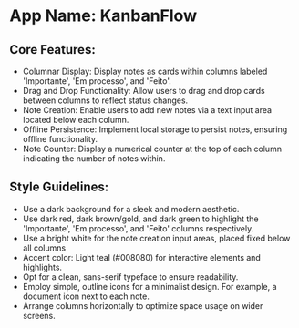 # **App Name**: KanbanFlow

## Core Features:

- Columnar Display: Display notes as cards within columns labeled 'Importante', 'Em processo', and 'Feito'.
- Drag and Drop Functionality: Allow users to drag and drop cards between columns to reflect status changes.
- Note Creation: Enable users to add new notes via a text input area located below each column.
- Offline Persistence: Implement local storage to persist notes, ensuring offline functionality.
- Note Counter: Display a numerical counter at the top of each column indicating the number of notes within.

## Style Guidelines:

- Use a dark background for a sleek and modern aesthetic.
- Use dark red, dark brown/gold, and dark green to highlight the 'Importante', 'Em processo', and 'Feito' columns respectively.
- Use a bright white for the note creation input areas, placed fixed below all columns
- Accent color: Light teal (#008080) for interactive elements and highlights.
- Opt for a clean, sans-serif typeface to ensure readability.
- Employ simple, outline icons for a minimalist design. For example, a document icon next to each note.
- Arrange columns horizontally to optimize space usage on wider screens.